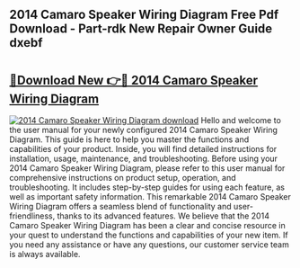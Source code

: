 ## 2014 Camaro Speaker Wiring Diagram Free Pdf Download - Part-rdk New Repair Owner Guide dxebf

# <h2><a href="http://dfhefx.blite.top/?on=2014+Camaro+Speaker+Wiring+Diagram">🔗Download New 👉🔴 2014 Camaro Speaker Wiring Diagram</a></h2>

[![2014 Camaro Speaker Wiring Diagram download](https://i.imgur.com/lujVjoI.png)](http://dfhefx.blite.top/?on=2014+Camaro+Speaker+Wiring+Diagram)
Hello and welcome to the user manual for your newly configured 2014 Camaro Speaker Wiring Diagram. This guide is here to help you master the functions and capabilities of your product. Inside, you will find detailed instructions for installation, usage, maintenance, and troubleshooting. Before using your 2014 Camaro Speaker Wiring Diagram, please refer to this user manual for comprehensive instructions on product setup, operation, and troubleshooting. It includes step-by-step guides for using each feature, as well as important safety information. This remarkable 2014 Camaro Speaker Wiring Diagram offers a seamless blend of functionality and user-friendliness, thanks to its advanced features. We believe that the 2014 Camaro Speaker Wiring Diagram has been a clear and concise resource in your quest to understand the functions and capabilities of your new item. If you need any assistance or have any questions, our customer service team is always available.
